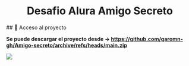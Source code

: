 <h1 align="center"> Desafio Alura Amigo Secreto </h1>

\## 📁 Acceso al proyecto

**Se puede descargar el proyecto desde -> https://github.com/garomn-gh/Amigo-secreto/archive/refs/heads/main.zip**


<p align="left">
   <img src="https://img.shields.io/badge/STATUS-%20FINALIZADO-green">
   </p>
